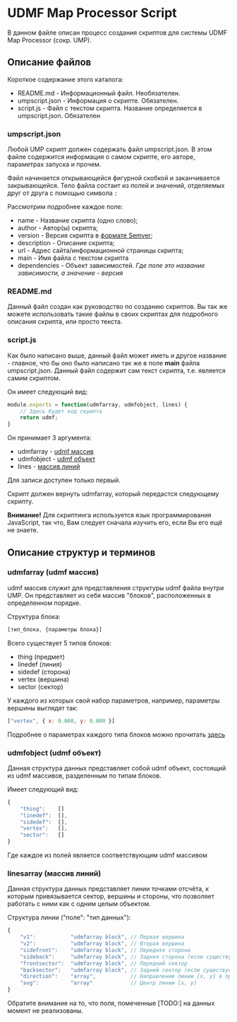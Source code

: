 <!---
 Copyright (c) 2018 PROPHESSOR
 
 This software is released under the MIT License.
 https://opensource.org/licenses/MIT
-->

# UDMF Map Processor Script

В данном файле описан процесс создания скриптов для системы UDMF Map Processor (сокр. UMP).

## Описание файлов

Короткое содержание этого каталога:

- README.md - Информационный файл. Необязателен.
- umpscript.json - Информация о скрипте. Обязателен.
- script.js - Файл с текстом скрипта. Название определяется в umpscript.json. Обязателен

### umpscript.json

Любой UMP скрипт должен содержать файл umpscript.json.
В этом файле содержится информация о самом скрипте, его авторе, параметрах запуска и прочем.

Файл начинается открывающейся фигурной скобкой и заканчивается закрывающейся.
Тело файла состаит из полей и значений, отделяемых друг от друга с помощью символа `:`

Рассмотрим подробнее каждое поле:

- name - Название скрипта (одно слово);
- author - Автор(ы) скрипта;
- version - Версия скрипта в [формате Semver](https://semver.org/lang/ru/);
- description - Описание скрипта;
- url - Адрес сайта/информационной страницы скрипта;
- main - Имя файла с текстом скрипта
- dependencies - Объект зависимостей. *Где поле это название зависимости, а значение - версия*

### README.md

Данный файл создан как руководство по созданию скриптов.
Вы так же можете использовать такие файлы в своих скриптах для подробного описания скрипта, или просто текста.

### script.js

Как было написано выше, данный файл может иметь и другое название - главное, что бы оно было написано так же в поле **main** файла umpscript.json.
Данный файл содержит сам текст скрипта, т.е. является самим скриптом.

Он имеет следующий вид:

```js
module.exports = function(udmfarray, udmfobject, lines) {
    // Здесь будет код скрипта
    return udmf;
}
```

Он принимает 3 аргумента:

- udmfarray     - [udmf массив](#udmfarray-(udmf-массив))
- udmfobject    - [udmf объект](#udmfobject-(udmf-объект))
- lines         - [массив линий](#linesarray-(массив-линий))

Для записи доступен только первый.

Скрипт должен вернуть udmfarray, который передастся следующему скрипту.

**Внимание!** Для скриптинга используется язык программирования JavaScript, так что, Вам следует сначала изучить его, если Вы его ещё не знаете.

## Описание структур и терминов

### udmfarray (udmf массив)

udmf массив служит для представления структуры udmf файла внутри UMP.
Он представляет из себя массив "блоков", расположенных в определенном порядке.

Структура блока:

```js
[тип_блока, {параметры блока}]
```

Всего существует 5 типов блоков:

- thing (предмет)
- linedef (линия)
- sidedef (сторона)
- vertex (вершина)
- sector (сектор)

У каждого из которых свой набор параметров, например, параметры вершины выглядят так:

```js
["vertex", { x: 0.000, y: 0.000 }]
```

Подробнее о параметрах каждого типа блоков можно прочитать [здесь](https://github.com/rheit/zdoom/blob/master/specs/udmf.txt#L244)

### udmfobject (udmf объект)

Данная структура данных представляет собой udmf объект, состоящий из udmf массивов, разделенным по типам блоков.

Имеет следующий вид:

```js
{
    "thing":    []
    "linedef":  [],
    "sidedef":  [],
    "vertex":   [],
    "sector":   []
}
```

Где каждое из полей является соответствующим udmf массивом

### linesarray (массив линий)

Данная структура данных представляет линии точками отсчёта, к которым привязывается сектор, вершины и стороны, что позволяет работать с ними как с одним целым объектом.

Структура линии ("поле": "тип данных"):

```js
{
    "v1":           "udmfarray block", // Первая вершина
    "v2":           "udmfarray block", // Вторая вершина
    "sidefront":    "udmfarray block", // Передняя сторона
    "sideback":     "udmfarray block", // Задняя сторона (если существует)
    "frontsector":  "udmfarray block", // Передний сектор
    "backsector":   "udmfarray block", // Задний сектор (если существует)
    "direction":    "array",           // Направление линии [x, y] в пределах [-1, 1] [TODO:]
    "avg":          "array"            // Центр линии [x, y]
}
```

Обратите внимание на то, что поля, помеченные [TODO:] на данных момент не реализованы.